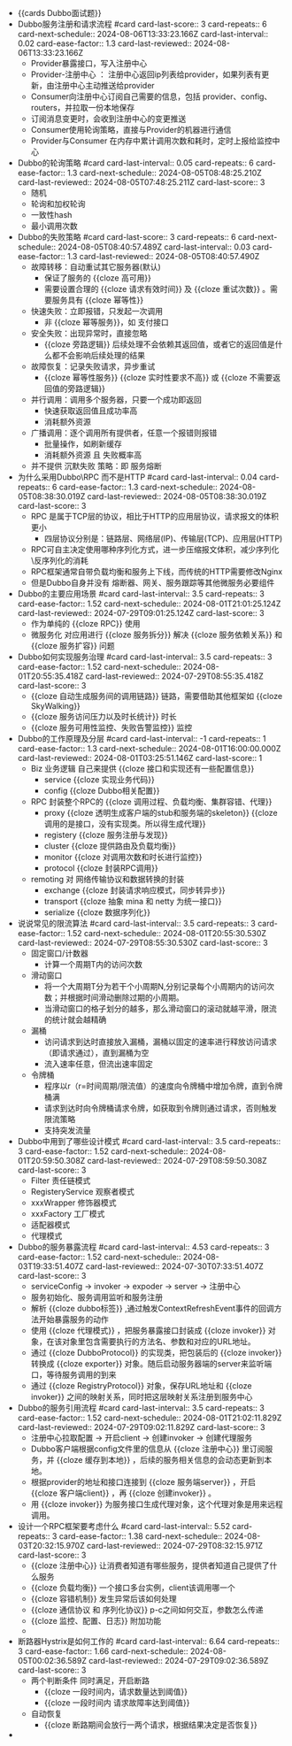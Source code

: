 - {{cards Dubbo面试题}}
- Dubbo服务注册和请求流程 #card
  card-last-score:: 3
  card-repeats:: 6
  card-next-schedule:: 2024-08-06T13:33:23.166Z
  card-last-interval:: 0.02
  card-ease-factor:: 1.3
  card-last-reviewed:: 2024-08-06T13:33:23.166Z
	- Provider暴露接口，写入注册中心
	- Provider-注册中心 ： 注册中心返回ip列表给provider，如果列表有更新，由注册中心主动推送给provider
	- Consumer向注册中心订阅自己需要的信息，包括 provider、config、routers，并拉取一份本地保存
	- 订阅消息变更时，会收到注册中心的变更推送
	- Consumer使用轮询策略，直接与Provider的机器进行通信
	- Provider与Consumer 在内存中累计调用次数和耗时，定时上报给监控中心
- Dubbo的轮询策略 #card
  card-last-interval:: 0.05
  card-repeats:: 6
  card-ease-factor:: 1.3
  card-next-schedule:: 2024-08-05T08:48:25.210Z
  card-last-reviewed:: 2024-08-05T07:48:25.211Z
  card-last-score:: 3
	- 随机
	- 轮询和加权轮询
	- 一致性hash
	- 最小调用次数
- Dubbo的失败策略 #card
  card-last-score:: 3
  card-repeats:: 6
  card-next-schedule:: 2024-08-05T08:40:57.489Z
  card-last-interval:: 0.03
  card-ease-factor:: 1.3
  card-last-reviewed:: 2024-08-05T08:40:57.490Z
	- 故障转移：自动重试其它服务器(默认)
		- 保证了服务的 {{cloze 高可用}}
		- 需要设置合理的 {{cloze 请求有效时间}} 及 {{cloze 重试次数}} 。需要服务具有 {{cloze 幂等性}}
	- 快速失败：立即报错，只发起一次调用
		- 非 {{cloze 幂等服务}}，如 支付接口
	- 安全失败：出现异常时，直接忽略
		- {{cloze 旁路逻辑}} 后续处理不会依赖其返回值，或者它的返回值是什么都不会影响后续处理的结果
	- 故障恢复：记录失败请求，异步重试
		- {{cloze 幂等性服务}} {{cloze 实时性要求不高}} 或 {{cloze 不需要返回值的旁路逻辑}}
	- 并行调用：调用多个服务器，只要一个成功即返回
		- 快速获取返回值且成功率高
		- 消耗额外资源
	- 广播调用：逐个调用所有提供者，任意一个报错则报错
		- 批量操作，如刷新缓存
		- 消耗额外资源 且 失败概率高
	- 并不提供 沉默失败 策略：即 服务熔断
- 为什么采用Dubbo\\RPC 而不是HTTP #card
  card-last-interval:: 0.04
  card-repeats:: 6
  card-ease-factor:: 1.3
  card-next-schedule:: 2024-08-05T08:38:30.019Z
  card-last-reviewed:: 2024-08-05T08:38:30.019Z
  card-last-score:: 3
	- RPC 是属于TCP层的协议，相比于HTTP的应用层协议，请求报文的体积更小
		- 四层协议分别是：链路层、网络层(IP)、传输层(TCP)、应用层(HTTP)
	- RPC可自主决定使用哪种序列化方式，进一步压缩报文体积，减少序列化\\反序列化的消耗
	- RPC框架通常自带负载均衡和服务上下线，而传统的HTTP需要修改Nginx
	- 但是Dubbo自身并没有 熔断器、网关、服务跟踪等其他微服务必要组件
- Dubbo的主要应用场景 #card
  card-last-interval:: 3.5
  card-repeats:: 3
  card-ease-factor:: 1.52
  card-next-schedule:: 2024-08-01T21:01:25.124Z
  card-last-reviewed:: 2024-07-29T09:01:25.124Z
  card-last-score:: 3
	- 作为单纯的 {{cloze RPC}} 使用
	- 微服务化 对应用进行 {{cloze 服务拆分}} 解决 {{cloze 服务依赖关系}} 和 {{cloze 服务扩容}} 问题
- Dubbo如何实现服务治理 #card
  card-last-interval:: 3.5
  card-repeats:: 3
  card-ease-factor:: 1.52
  card-next-schedule:: 2024-08-01T20:55:35.418Z
  card-last-reviewed:: 2024-07-29T08:55:35.418Z
  card-last-score:: 3
	- {{cloze 自动生成服务间的调用链路}} 链路，需要借助其他框架如 {{cloze SkyWalking}}
	- {{cloze 服务访问压力以及时长统计}} 时长
	- {{cloze 服务可用性监控、失败告警监控}} 监控
- Dubbo的工作原理及分层 #card
  card-last-interval:: -1
  card-repeats:: 1
  card-ease-factor:: 1.3
  card-next-schedule:: 2024-08-01T16:00:00.000Z
  card-last-reviewed:: 2024-08-01T03:25:51.146Z
  card-last-score:: 1
	- Biz 业务逻辑 自己来提供 {{cloze 接口和实现还有一些配置信息}}
		- service {{cloze 实现业务代码}}
		- config {{cloze Dubbo相关配置}}
	- RPC 封装整个RPC的 {{cloze 调用过程、负载均衡、集群容错、代理}}
		- proxy {{cloze 透明生成客户端的stub和服务端的skeleton}} {{cloze 调用的是接口，没有实现类。所以得生成代理}}
		- registery {{cloze 服务注册与发现}}
		- cluster {{cloze 提供路由及负载均衡}}
		- monitor {{cloze 对调用次数和时长进行监控}}
		- protocol {{cloze 封装RPC调用}}
	- remoting 对 网络传输协议和数据转换的封装
		- exchange {{cloze 封装请求响应模式，同步转异步}}
		- transport {{cloze 抽象 mina 和 netty 为统一接口}}
		- serialize {{cloze 数据序列化}}
- 说说常见的限流算法 #card
  card-last-interval:: 3.5
  card-repeats:: 3
  card-ease-factor:: 1.52
  card-next-schedule:: 2024-08-01T20:55:30.530Z
  card-last-reviewed:: 2024-07-29T08:55:30.530Z
  card-last-score:: 3
	- 固定窗口/计数器
		- 计算一个周期T内的访问次数
	- 滑动窗口
		- 将一个大周期T分为若干个小周期N,分别记录每个小周期内的访问次数；并根据时间滑动删除过期的小周期。
		- 当滑动窗口的格子划分的越多，那么滑动窗口的滚动就越平滑，限流的统计就会越精确
	- 漏桶
		- 访问请求到达时直接放入漏桶，漏桶以固定的速率进行释放访问请求（即请求通过），直到漏桶为空
		- 流入速率任意，但流出速率固定
	- 令牌桶
		- 程序以r（r=时间周期/限流值）的速度向令牌桶中增加令牌，直到令牌桶满
		- 请求到达时向令牌桶请求令牌，如获取到令牌则通过请求，否则触发限流策略
		- 支持突发流量
- Dubbo中用到了哪些设计模式 #card
  card-last-interval:: 3.5
  card-repeats:: 3
  card-ease-factor:: 1.52
  card-next-schedule:: 2024-08-01T20:59:50.308Z
  card-last-reviewed:: 2024-07-29T08:59:50.308Z
  card-last-score:: 3
	- Filter 责任链模式
	- RegisteryService 观察者模式
	- xxxWrapper 修饰器模式
	- xxxFactory 工厂模式
	- 适配器模式
	- 代理模式
- Dubbo的服务暴露流程 #card
  card-last-interval:: 4.53
  card-repeats:: 3
  card-ease-factor:: 1.52
  card-next-schedule:: 2024-08-03T19:33:51.407Z
  card-last-reviewed:: 2024-07-30T07:33:51.407Z
  card-last-score:: 3
	- serviceConfig -> invoker -> expoder -> server -> 注册中心
	- 服务初始化、服务调用监听和服务注册
	- 解析 {{cloze dubbo标签}} ,通过触发ContextRefreshEvent事件的回调方法开始暴露服务的动作
	- 使用 {{cloze 代理模式}} ，把服务暴露接口封装成 {{cloze invoker}} 对象，在该对象里包含需要执行的方法名、参数和对应的URL地址。
	- 通过 {{cloze DubboProtocol}} 的实现类，把包装后的 {{cloze invoker}} 转换成 {{cloze exporter}} 对象。随后启动服务器端的server来监听端口，等待服务调用的到来
	- 通过 {{cloze RegistryProtocol}} 对象，保存URL地址和 {{cloze invoker}} 之间的映射关系，同时把这层映射关系注册到服务中心
- Dubbo的服务引用流程 #card
  card-last-interval:: 3.5
  card-repeats:: 3
  card-ease-factor:: 1.52
  card-next-schedule:: 2024-08-01T21:02:11.829Z
  card-last-reviewed:: 2024-07-29T09:02:11.829Z
  card-last-score:: 3
	- 注册中心拉取配置 -> 开启client -> 创建invoker -> 创建代理服务
	- Dubbo客户端根据config文件里的信息从 {{cloze 注册中心}} 里订阅服务，并 {{cloze 缓存到本地}} ，后续的服务相关信息的会动态更新到本地。
	- 根据provider的地址和接口连接到 {{cloze 服务端server}} ，开启 {{cloze 客户端client}} ，再 {{cloze 创建invoker}} 。
	- 用 {{cloze invoker}} 为服务接口生成代理对象，这个代理对象是用来远程调用。
- 设计一个RPC框架要考虑什么 #card
  card-last-interval:: 5.52
  card-repeats:: 3
  card-ease-factor:: 1.38
  card-next-schedule:: 2024-08-03T20:32:15.970Z
  card-last-reviewed:: 2024-07-29T08:32:15.971Z
  card-last-score:: 3
	- {{cloze 注册中心}} 让消费者知道有哪些服务，提供者知道自己提供了什么服务
	- {{cloze 负载均衡}} 一个接口多台实例，client该调用哪一个
	- {{cloze 容错机制}} 发生异常后该如何处理
	- {{cloze 通信协议 和 序列化协议}} p-c之间如何交互，参数怎么传递
	- {{cloze 监控、配置、日志}} 附加功能
	-
- 断路器Hystrix是如何工作的 #card
  card-last-interval:: 6.64
  card-repeats:: 3
  card-ease-factor:: 1.66
  card-next-schedule:: 2024-08-05T00:02:36.589Z
  card-last-reviewed:: 2024-07-29T09:02:36.589Z
  card-last-score:: 3
	- 两个判断条件 同时满足，开启断路
		- {{cloze 一段时间内，请求数量达到阈值}}
		- {{cloze 一段时间内  请求故障率达到阈值}}
	- 自动恢复
		- {{cloze 断路期间会放行一两个请求，根据结果决定是否恢复}}
-